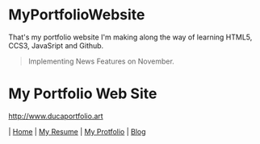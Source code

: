 # MyPortfolioWebsite
That's my portfolio website I'm making along the way of learning HTML5, CCS3, JavaSript and Github.

> Implementing News Features on November.

# My Portfolio Web Site

<http://www.ducaportfolio.art>

| [Home](http://www.ducaportfolio.art/index) |
[My Resume](http://www.ducaportfolio.art/curriculo) |
[My Protfolio](http://www.ducaportfolio.art/portifolio) |
[Blog]()
